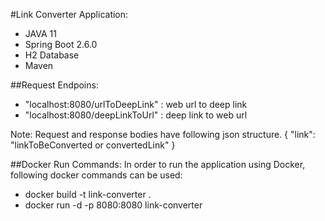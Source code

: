 #Link Converter Application:
* JAVA 11
* Spring Boot 2.6.0
* H2 Database
* Maven

##Request Endpoins: 
* "localhost:8080/urlToDeepLink" : web url to deep link
* "localhost:8080/deepLinkToUrl" : deep link to web url

Note: Request and response bodies have following json structure.
{
    "link": "linkToBeConverted or convertedLink"
}

##Docker Run Commands:
In order to run the application using Docker, following docker commands can be used:
* docker build -t link-converter .
* docker run -d -p 8080:8080 link-converter